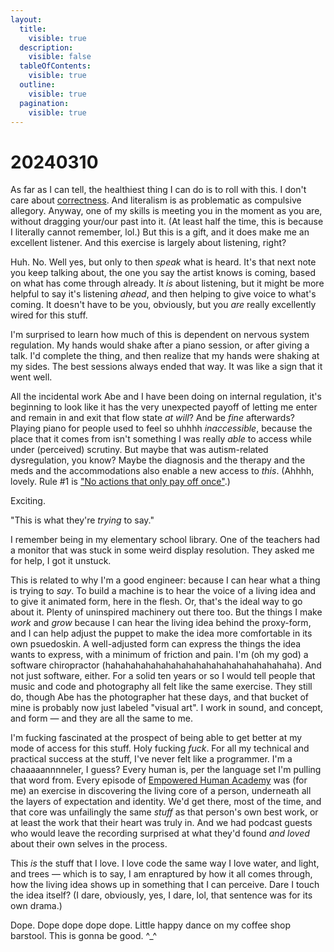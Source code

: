 ```yaml
---
layout:
  title:
    visible: true
  description:
    visible: false
  tableOfContents:
    visible: true
  outline:
    visible: true
  pagination:
    visible: true
---
```


# 20240310

As far as I can tell, the healthiest thing I can do is to roll with this. I don't care about [correctness](../../ideas/viable-is-more-useful-than-correct.md). And literalism is as problematic as compulsive allegory. Anyway, one of my skills is meeting you in the moment as you are, without dragging your/our past into it. (At least half the time, this is because I literally cannot remember, lol.) But this is a gift, and it does make me an excellent listener. And this exercise is largely about listening, right?

Huh. No. Well yes, but only to then _speak_ what is heard. It's that next note you keep talking about, the one you say the artist knows is coming, based on what has come through already. It _is_ about listening, but it might be more helpful to say it's listening _ahead_, and then helping to give voice to what's coming. It doesn't have to be you, obviously, but you _are_ really excellently wired for this stuff.

I'm surprised to learn how much of this is dependent on nervous system regulation. My hands would shake after a piano session, or after giving a talk. I'd complete the thing, and then realize that my hands were shaking at my sides. The best sessions always ended that way. It was like a sign that it went well.

All the incidental work Abe and I have been doing on internal regulation, it's beginning to look like it has the very unexpected payoff of letting me enter and remain in and exit that flow state _at will_? And be _fine_ afterwards? Playing piano for people used to feel so uhhhh _inaccessible_, because the place that it comes from isn't something I was really _able_ to access while under (perceived) scrutiny. But maybe that was autism-related dysregulation, you know? Maybe the diagnosis and the therapy and the meds and the accommodations also enable a new access to _this_. (Ahhhh, lovely. Rule #1 is ["No actions that only pay off once"](https://app.gitbook.com/s/zku5Sd7NAWejfg0yA9A8/#no-actions-that-only-pay-off-once).)

Exciting.

"This is what they're _trying_ to say."

I remember being in my elementary school library. One of the teachers had a monitor that was stuck in some weird display resolution. They asked me for help, I got it unstuck.

This is related to why I'm a good engineer: because I can hear what a thing is trying to _say_. To build a machine is to hear the voice of a living idea and to give it animated form, here in the flesh. Or, that's the ideal way to go about it. Plenty of uninspired machinery out there too. But the things I make _work_ and _grow_ because I can hear the living idea behind the proxy-form, and I can help adjust the puppet to make the idea more comfortable in its own psuedoskin. A well-adjusted form can express the things the idea wants to express, with a minimum of friction and pain. I'm (oh my god) a software chiropractor (hahahahahahahahahahahahahahahahahahaha). And not just software, either. For a solid ten years or so I would tell people that music and code and photography all felt like the same exercise. They still do, though Abe has the photographer hat these days, and that bucket of mine is probably now just labeled "visual art". I work in sound, and concept, and form — and they are all the same to me.

I'm fucking fascinated at the prospect of being able to get better at my mode of access for this stuff. Holy fucking _fuck_. For all my technical and practical success at the stuff, I've never felt like a programmer. I'm a chaaaaannnneler, I guess? Every human is, per the language set I'm pulling that word from. Every episode of [Empowered Human Academy](https://empoweredhumanacademy.com/) was (for me) an exercise in discovering the living core of a person, underneath all the layers of expectation and identity. We'd get there, most of the time, and that core was unfailingly the same _stuff_ as that person's own best work, or at least the work that their heart was truly in. And we had podcast guests who would leave the recording surprised at what they'd found _and loved_ about their own selves in the process.

This _is_ the stuff that I love. I love code the same way I love water, and light, and trees — which is to say, I am enraptured by how it all comes through, how the living idea shows up in something that I can perceive. Dare I touch the idea itself? (I dare, obviously, yes, I dare, lol, that sentence was for its own drama.)

Dope. Dope dope dope dope. Little happy dance on my coffee shop barstool. This is gonna be good. ^\_^
